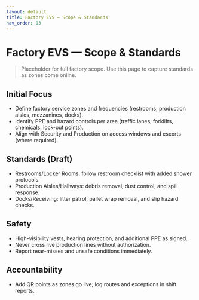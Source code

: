 ```yaml
---
layout: default
title: Factory EVS — Scope & Standards
nav_order: 13
---
```


# Factory EVS — Scope & Standards

> Placeholder for full factory scope. Use this page to capture standards as zones come online.

## Initial Focus
- Define factory service zones and frequencies (restrooms, production aisles, mezzanines, docks).
- Identify PPE and hazard controls per area (traffic lanes, forklifts, chemicals, lock-out points).
- Align with Security and Production on access windows and escorts (where required).

## Standards (Draft)
- Restrooms/Locker Rooms: follow restroom checklist with added shower protocols.
- Production Aisles/Hallways: debris removal, dust control, and spill response.
- Docks/Receiving: litter patrol, pallet wrap removal, and slip hazard checks.

## Safety
- High-visibility vests, hearing protection, and additional PPE as signed.
- Never cross live production lines without authorization.
- Report near-misses and unsafe conditions immediately.

## Accountability
- Add QR points as zones go live; log routes and exceptions in shift reports.